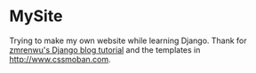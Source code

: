 # MySite
Trying to make my own website while learning Django. Thank for [zmrenwu's Django blog tutorial](https://www.zmrenwu.com/courses/django-blog-tutorial/) and the templates in http://www.cssmoban.com.
